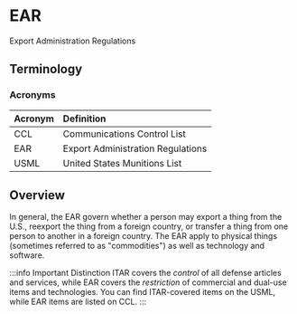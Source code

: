 # EAR

Export Administration Regulations

## Terminology

### Acronyms

| Acronym | Definition |
| :--- | :--- |
| CCL | Communications Control List |
| EAR | Export Administration Regulations |
| USML | United States Munitions List |

## Overview

In general, the EAR govern whether a person may export a thing from the U.S., reexport the thing from a foreign country, or transfer a thing from one person to another in a foreign country. The EAR apply to physical things \(sometimes referred to as "commodities"\) as well as technology and software.

:::info Important Distinction
ITAR covers the *control* of all defense articles and services, while EAR covers the *restriction* of commercial and dual-use items and technologies. You can find ITAR-covered items on the USML, while EAR items are listed on CCL.
:::